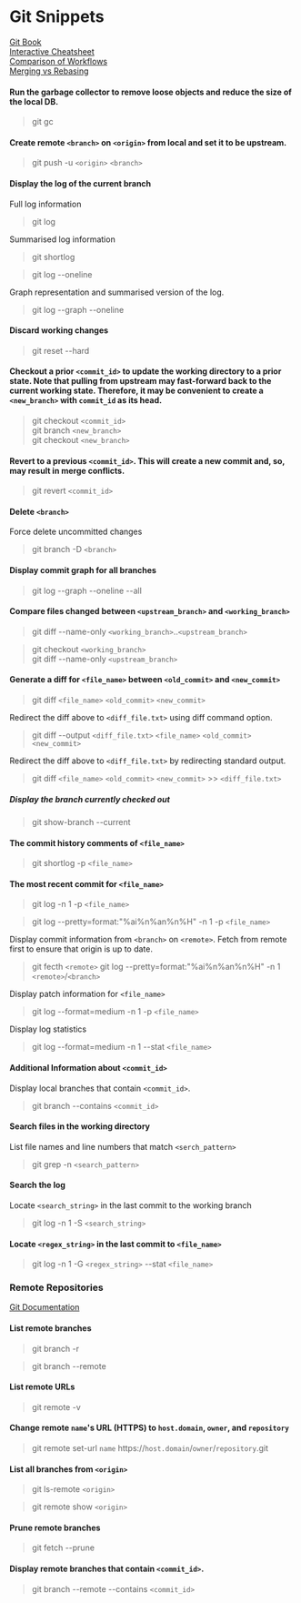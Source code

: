 # Git Snippets
[Git Book](https://git-scm.com/book/en/v2/) <br>
[Interactive Cheatsheet](https://ndpsoftware.com/git-cheatsheet.html) <br>
[Comparison of Workflows](https://www.atlassian.com/git/tutorials/comparing-workflows) <br>
[Merging vs Rebasing](https://www.atlassian.com/git/tutorials/merging-vs-rebasing)

#### Run the garbage collector to remove loose objects and reduce the size of the local DB.
> git gc

#### Create remote `<branch>` on `<origin>` from local and set it to be upstream.
> git push -u `<origin>` `<branch>`

#### Display the log of the current branch
Full log information
> git log

Summarised log information
> git shortlog

> git log --oneline

Graph representation and summarised version of the log.
> git log --graph --oneline

#### Discard working changes
> git reset --hard

#### Checkout a prior `<commit_id>` to update the working directory to a prior state. Note that pulling from upstream may fast-forward back to the current working state. Therefore, it may be convenient to create a `<new_branch>` with `commit_id` as its head.
> git checkout `<commit_id>` <br>
> git branch `<new_branch>` <br>
> git checkout `<new_branch>`

#### Revert to a previous `<commit_id>`. This will create a new commit and, so, may result in merge conflicts.
> git revert `<commit_id>`

#### Delete `<branch>`
Force delete uncommitted changes
> git branch -D `<branch>`

#### Display commit graph for all branches
> git log --graph --oneline --all

#### Compare files changed between `<upstream_branch>` and `<working_branch>`
> git diff --name-only `<working_branch>`..`<upstream_branch>`

> git checkout `<working_branch>` <br>
> git diff --name-only `<upstream_branch>`

#### Generate a diff for `<file_name>` between `<old_commit>` and `<new_commit>`
> git diff `<file_name>` `<old_commit>` `<new_commit>`

Redirect the diff above to `<diff_file.txt>` using diff command option.
> git diff --output `<diff_file.txt>` `<file_name>` `<old_commit>` `<new_commit>`

Redirect the diff above to `<diff_file.txt>` by redirecting standard output.
> git diff `<file_name>` `<old_commit>` `<new_commit>` >> `<diff_file.txt>`

##### Display the branch currently checked out
> git show-branch --current

#### The commit history comments of `<file_name>`
> git shortlog -p `<file_name>`

#### The most recent commit for `<file_name>`
> git log -n 1 -p `<file_name>`

> git log --pretty=format:"%ai%n%an%n%H" -n 1 -p `<file_name>`

Display commit information from `<branch>` on `<remote>`. Fetch from remote first to ensure that origin is up to date.
> git fecth `<remote>`
> git log --pretty=format:"%ai%n%an%n%H" -n 1 `<remote>`/`<branch>`

Display patch information for `<file_name>`
> git log --format=medium -n 1 -p `<file_name>`

Display log statistics
> git log --format=medium -n 1 --stat `<file_name>`

#### Additional Information about `<commit_id>`
Display local branches that contain `<commit_id>`.
> git branch --contains `<commit_id>`

#### Search files in the working directory
List file names and line numbers that match `<serch_pattern>`
> git grep -n `<search_pattern>`

#### Search the log
Locate `<search_string>` in the last commit to the working branch
> git log -n 1 -S `<search_string>`

#### Locate `<regex_string>` in the last commit to `<file_name>`
> git log -n 1 -G `<regex_string>` --stat `<file_name>`

### Remote Repositories
[Git Documentation](https://docs.github.com/en/get-started/git-basics/managing-remote-repositories)
#### List remote branches
> git branch -r

> git branch --remote

#### List remote URLs
> git remote -v

#### Change remote `name`'s URL (HTTPS) to `host.domain`, `owner`, and `repository`
> git remote set-url `name` https://`host.domain`/`owner`/`repository`.git

#### List all branches from `<origin>`
> git ls-remote `<origin>`

> git remote show `<origin>`

#### Prune remote branches
> git fetch --prune

#### Display remote branches that contain `<commit_id>`.
> git branch --remote --contains `<commit_id>`
